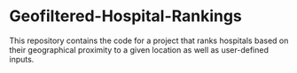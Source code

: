 # Geofiltered-Hospital-Rankings

This repository contains the code for a project that ranks hospitals based on their geographical proximity to a given location as well as user-defined inputs.
